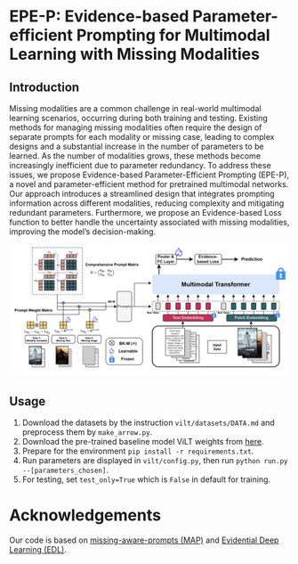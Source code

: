 # EPE-P: Evidence-based Parameter-efficient Prompting for Multimodal Learning with Missing Modalities

## Introduction
Missing modalities are a common challenge in real-world multimodal learning scenarios, occurring during both training and testing. Existing methods for managing missing modalities often require the design of separate prompts for each modality or missing case, leading to complex designs and a substantial increase in the number of parameters to be learned. As the number of modalities grows, these methods become increasingly inefficient due to parameter redundancy. To address these issues, we propose Evidence-based Parameter-Efficient Prompting (EPE-P), a novel and parameter-efficient method for pretrained multimodal networks. Our approach introduces a streamlined design that integrates prompting information across different modalities, reducing complexity and mitigating redundant parameters. Furthermore, we propose an Evidence-based Loss function to better handle the uncertainty associated with missing modalities, improving the model’s decision-making.
<div align="center">
  <img src="assets/EPE-P.png"/>
</div>

## Usage

1. Download the datasets by the instruction `vilt/datasets/DATA.md` and preprocess them by `make_arrow.py`.
2. Download the pre-trained baseline model ViLT weights from [here](https://github.com/dandelin/ViLT.git).
3. Prepare for the environment `pip install -r requirements.txt`.
4. Run parameters are displayed in `vilt/config.py`, then run `python run.py --[parameters_chosen]`.
5. For testing, set `test_only=True` which is `False` in default for training.

# Acknowledgements
Our code is based on [missing-aware-prompts (MAP)](https://github.com/YiLunLee/missing_aware_prompts?tab=readme-ov-file) and [Evidential Deep Learning (EDL)](https://muratsensoy.github.io/uncertainty.html).

